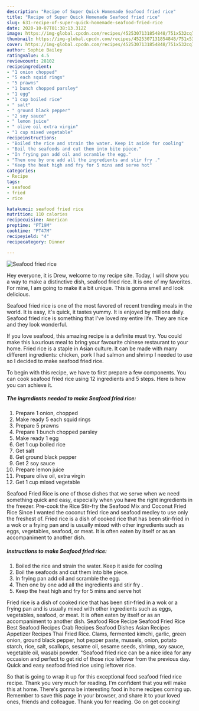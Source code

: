 ```yaml
---
description: "Recipe of Super Quick Homemade Seafood fried rice"
title: "Recipe of Super Quick Homemade Seafood fried rice"
slug: 631-recipe-of-super-quick-homemade-seafood-fried-rice
date: 2020-10-07T01:38:13.312Z
image: https://img-global.cpcdn.com/recipes/4525307131854848/751x532cq70/seafood-fried-rice-recipe-main-photo.jpg
thumbnail: https://img-global.cpcdn.com/recipes/4525307131854848/751x532cq70/seafood-fried-rice-recipe-main-photo.jpg
cover: https://img-global.cpcdn.com/recipes/4525307131854848/751x532cq70/seafood-fried-rice-recipe-main-photo.jpg
author: Sophie Bailey
ratingvalue: 4.5
reviewcount: 28102
recipeingredient:
- "1 onion chopped"
- "5 each squid rings"
- "5 prawns"
- "1 bunch chopped parsley"
- "1 egg"
- "1 cup boiled rice"
- " salt"
- " ground black pepper"
- "2 soy sauce"
- " lemon juice"
- " olive oil extra virgin"
- "1 cup mixed vegetable"
recipeinstructions:
- "Boiled the rice and strain the water. Keep it aside for cooling"
- "Boil the seafoods and cut them into bite piece."
- "In frying pan add oil and scramble the egg."
- "Then one by one add all the ingredients and stir fry ."
- "Keep the heat high and fry for 5 mins and serve hot"
categories:
- Recipe
tags:
- seafood
- fried
- rice

katakunci: seafood fried rice 
nutrition: 110 calories
recipecuisine: American
preptime: "PT19M"
cooktime: "PT47M"
recipeyield: "4"
recipecategory: Dinner

---
```



![Seafood fried rice](https://img-global.cpcdn.com/recipes/4525307131854848/751x532cq70/seafood-fried-rice-recipe-main-photo.jpg)

Hey everyone, it is Drew, welcome to my recipe site. Today, I will show you a way to make a distinctive dish, seafood fried rice. It is one of my favorites. For mine, I am going to make it a bit unique. This is gonna smell and look delicious.

Seafood fried rice is one of the most favored of recent trending meals in the world. It is easy, it's quick, it tastes yummy. It is enjoyed by millions daily. Seafood fried rice is something that I've loved my entire life. They are nice and they look wonderful.

If you love seafood, this amazing recipe is a definite must try. You could make this luxurious meal to bring your favourite chinese restaurant to your home. Fried rice is a staple in Asian culture. It can be made with many different ingredients: chicken, pork I had salmon and shrimp I needed to use so I decided to make seafood fried rice.


To begin with this recipe, we have to first prepare a few components. You can cook seafood fried rice using 12 ingredients and 5 steps. Here is how you can achieve it.

<!--inarticleads1-->

##### The ingredients needed to make Seafood fried rice:

1. Prepare 1 onion, chopped
1. Make ready 5 each squid rings
1. Prepare 5 prawns
1. Prepare 1 bunch chopped parsley
1. Make ready 1 egg
1. Get 1 cup boiled rice
1. Get  salt
1. Get  ground black pepper
1. Get 2 soy sauce
1. Prepare  lemon juice
1. Prepare  olive oil, extra virgin
1. Get 1 cup mixed vegetable


Seafood Fried Rice is one of those dishes that we serve when we need something quick and easy, especially when you have the right ingredients in the freezer. Pre-cook the Rice Stir-fry the Seafood Mix and Coconut Fried Rice Since I wanted the coconut fried rice and seafood medley to use only the freshest of. Fried rice is a dish of cooked rice that has been stir-fried in a wok or a frying pan and is usually mixed with other ingredients such as eggs, vegetables, seafood, or meat. It is often eaten by itself or as an accompaniment to another dish. 

<!--inarticleads2-->

##### Instructions to make Seafood fried rice:

1. Boiled the rice and strain the water. Keep it aside for cooling
1. Boil the seafoods and cut them into bite piece.
1. In frying pan add oil and scramble the egg.
1. Then one by one add all the ingredients and stir fry .
1. Keep the heat high and fry for 5 mins and serve hot


Fried rice is a dish of cooked rice that has been stir-fried in a wok or a frying pan and is usually mixed with other ingredients such as eggs, vegetables, seafood, or meat. It is often eaten by itself or as an accompaniment to another dish. Seafood Rice Recipe Seafood Fried Rice Best Seafood Recipes Crab Recipes Seafood Dishes Asian Recipes Appetizer Recipes Thai Fried Rice. Clams, fermented kimchi, garlic, green onion, ground black pepper, hot pepper paste, mussels, onion, potato starch, rice, salt, scallops, sesame oil, sesame seeds, shrimp, soy sauce, vegetable oil, wasabi powder. &#34;Seafood fried rice can be a nice idea for any occasion and perfect to get rid of those rice leftover from the previous day. Quick and easy seafood fried rice using leftover rice. 

So that is going to wrap it up for this exceptional food seafood fried rice recipe. Thank you very much for reading. I'm confident that you will make this at home. There's gonna be interesting food in home recipes coming up. Remember to save this page in your browser, and share it to your loved ones, friends and colleague. Thank you for reading. Go on get cooking!

